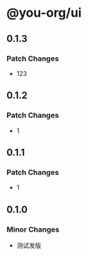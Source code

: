 # @you-org/ui

## 0.1.3

### Patch Changes

- 123

## 0.1.2

### Patch Changes

- 1

## 0.1.1

### Patch Changes

- 1

## 0.1.0

### Minor Changes

- 测试发版
